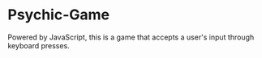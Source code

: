 # Psychic-Game
Powered by JavaScript, this is a game that accepts a user's input through keyboard presses.
